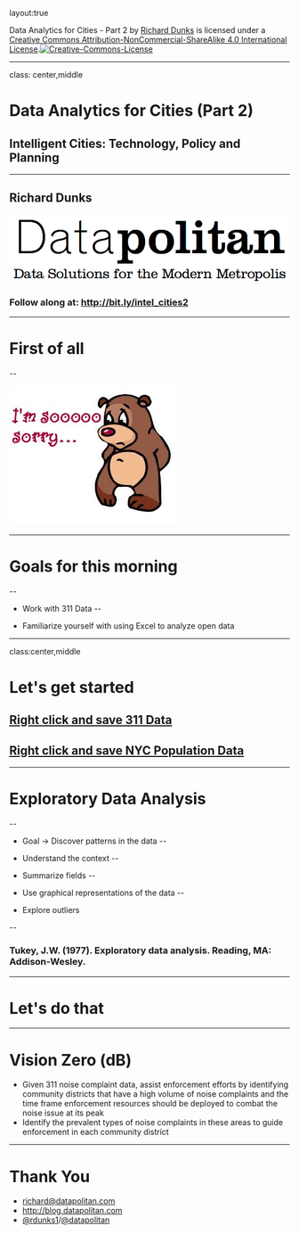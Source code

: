 layout:true

<p class="footer">
<span xmlns:dct="http://purl.org/dc/terms/" property="dct:title">Data Analytics for Cities - Part 2</span> by <a xmlns:cc="http://creativecommons.org/ns#" href="http://www.datapolitan.com" property="cc:attributionName" rel="cc:attributionURL">Richard Dunks</a> is licensed under a <a rel="license" href="http://creativecommons.org/licenses/by-nc-sa/4.0/">Creative Commons Attribution-NonCommercial-ShareAlike 4.0 International License</a>.<a rel="license" href="http://creativecommons.org/licenses/by-nc-sa/4.0/"><img alt="Creative-Commons-License" style="border-width:0" src="https://i.creativecommons.org/l/by-nc-sa/4.0/80x15.png" /></a>
</p>

---

class: center,middle
# Data Analytics for Cities (Part 2)
## Intelligent Cities: Technology, Policy and Planning
- - -

## Richard Dunks
![img-center-small](images/datapolitan.png)
### Follow along at: http://bit.ly/intel_cities2

---

# First of all
--

![img](images/sorry.jpeg)

---

# Goals for this morning
--

+ Work with 311 Data
--

+ Familiarize yourself with using Excel to analyze open data

---

class:center,middle
# Let's get started
## [Right click and save 311 Data](data/311_Noise_2014.xlsx)
## [Right click and save NYC Population Data](data/NYC_Population_1970-2010.xlsx)

---

# Exploratory Data Analysis
--

+ Goal -> Discover patterns in the data
--

+ Understand the context
--

+ Summarize fields
--

+ Use graphical representations of the data
--

+ Explore outliers

--

### Tukey, J.W. (1977). Exploratory data analysis. Reading, MA: Addison-Wesley.

---

# Let's do that

---
# Vision Zero (dB)
+ Given 311 noise complaint data, assist enforcement efforts by identifying community districts that have a high volume of noise complaints and the time frame enforcement resources should be deployed to combat the noise issue at its peak
+ Identify the prevalent types of noise complaints in these areas to guide enforcement in each community district

---

# Thank You
+ [richard@datapolitan.com](mailto:richard@datapolitan.com)
+ http://blog.datapolitan.com
+ [@rdunks1](https://twitter.com/rdunks1)/[@datapolitan](https://twitter.com/Datapolitan)
